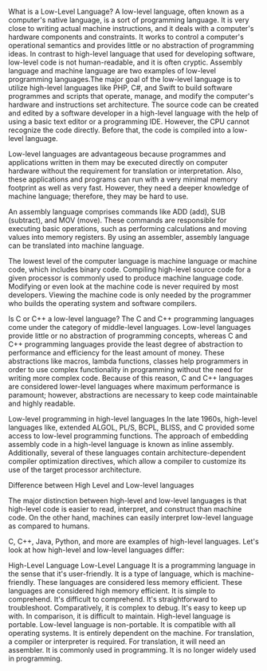 What is a Low-Level Language?
A low-level language, often known as a computer's native language, is a sort of programming language. It is very close to writing actual machine instructions, and it deals with a computer's hardware components and constraints. It works to control a computer's operational semantics and provides little or no abstraction of programming ideas. In contrast to high-level language that used for developing software, low-level code is not human-readable, and it is often cryptic. Assembly language and machine language are two examples of low-level programming languages.The major goal of the low-level language is to utilize high-level languages like PHP, C#, and Swift to build software programmes and scripts that operate, manage, and modify the computer's hardware and instructions set architecture. The source code can be created and edited by a software developer in a high-level language with the help of using a basic text editor or a programming IDE. However, the CPU cannot recognize the code directly. Before that, the code is compiled into a low-level language.

Low-level languages are advantageous because programmes and applications written in them may be executed directly on computer hardware without the requirement for translation or interpretation. Also, these applications and programs can run with a very minimal memory footprint as well as very fast. However, they need a deeper knowledge of machine language; therefore, they may be hard to use.

An assembly language comprises commands like ADD (add), SUB (subtract), and MOV (move). These commands are responsible for executing basic operations, such as performing calculations and moving values into memory registers. By using an assembler, assembly language can be translated into machine language.

The lowest level of the computer language is machine language or machine code, which includes binary code. Compiling high-level source code for a given processor is commonly used to produce machine language code. Modifying or even look at the machine code is never required by most developers. Viewing the machine code is only needed by the programmer who builds the operating system and software compilers.

Is C or C++ a low-level language?
The C and C++ programming languages come under the category of middle-level languages. Low-level languages provide little or no abstraction of programming concepts, whereas C and C++ programming languages provide the least degree of abstraction to performance and efficiency for the least amount of money. These abstractions like macros, lambda functions, classes help programmers in order to use complex functionality in programming without the need for writing more complex code. Because of this reason, C and C++ languages are considered lower-level languages where maximum performance is paramount; however, abstractions are necessary to keep code maintainable and highly readable.

Low-level programming in high-level languages
In the late 1960s, high-level languages like, extended ALGOL, PL/S, BCPL, BLISS, and C provided some access to low-level programming functions. The approach of embedding assembly code in a high-level language is known as inline assembly. Additionally, several of these languages contain architecture-dependent compiler optimization directives, which allow a compiler to customize its use of the target processor architecture.

Difference between High Level and Low-level languages

The major distinction between high-level and low-level languages is that high-level code is easier to read, interpret, and construct than machine code. On the other hand, machines can easily interpret low-level language as compared to humans.

C, C++, Java, Python, and more are examples of high-level languages. Let's look at how high-level and low-level languages differ:

High-Level Language	Low-Level Language
It is a programming language in the sense that it's user-friendly.	It is a type of language, which is machine- friendly.
These languages are considered less memory efficient.	These languages are considered high memory efficient.
It is simple to comprehend.	It's difficult to comprehend.
It's straightforward to troubleshoot.	Comparatively, it is complex to debug.
It's easy to keep up with.	In comparison, it is difficult to maintain.
High-level language is portable.	Low-level language is non-portable.
It is compatible with all operating systems.	It is entirely dependent on the machine.
For translation, a compiler or interpreter is required.	For translation, it will need an assembler.
It is commonly used in programming.	It is no longer widely used in programming.
